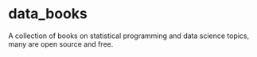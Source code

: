 # data_books
A collection of books on statistical programming and data science topics, many are open source and free.
